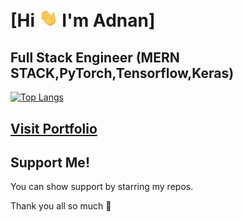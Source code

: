 # [Hi <img src="https://raw.githubusercontent.com/ABSphreak/ABSphreak/master/gifs/Hi.gif" width="30px"> I'm Adnan]

##  Full Stack Engineer (MERN STACK,PyTorch,Tensorflow,Keras)





[![Top Langs](https://github-readme-stats.vercel.app/api/top-langs/?username=adnankarim&hide=java,html,css&theme=dracula)](https://github.com/anuraghazra/github-readme-stats)

[Visit Portfolio](https://adnankarim.netlify.app/)
---


## Support Me!
You can show support by starring my repos.


Thank you all so much 🙏
